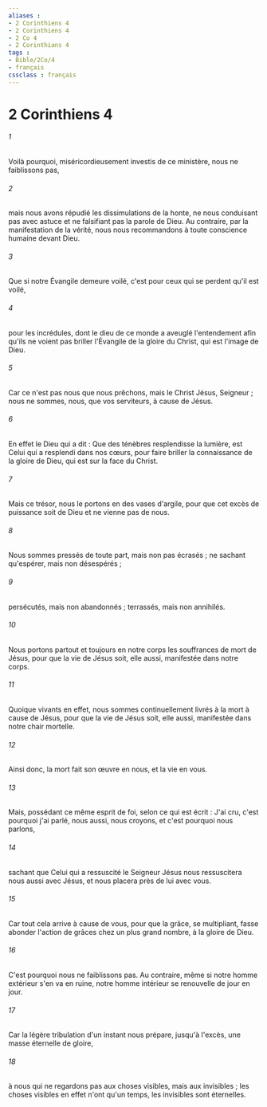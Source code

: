 ```yaml
---
aliases : 
- 2 Corinthiens 4
- 2 Corinthiens 4
- 2 Co 4
- 2 Corinthians 4
tags : 
- Bible/2Co/4
- français
cssclass : français
---
```


# 2 Corinthiens 4

###### 1
Voilà pourquoi, miséricordieusement investis de ce ministère, nous ne faiblissons pas, 
###### 2
mais nous avons répudié les dissimulations de la honte, ne nous conduisant pas avec astuce et ne falsifiant pas la parole de Dieu. Au contraire, par la manifestation de la vérité, nous nous recommandons à toute conscience humaine devant Dieu. 
###### 3
Que si notre Évangile demeure voilé, c'est pour ceux qui se perdent qu'il est voilé, 
###### 4
pour les incrédules, dont le dieu de ce monde a aveuglé l'entendement afin qu'ils ne voient pas briller l'Évangile de la gloire du Christ, qui est l'image de Dieu. 
###### 5
Car ce n'est pas nous que nous prêchons, mais le Christ Jésus, Seigneur ; nous ne sommes, nous, que vos serviteurs, à cause de Jésus. 
###### 6
En effet le Dieu qui a dit : Que des ténèbres resplendisse la lumière, est Celui qui a resplendi dans nos cœurs, pour faire briller la connaissance de la gloire de Dieu, qui est sur la face du Christ. 
###### 7
Mais ce trésor, nous le portons en des vases d'argile, pour que cet excès de puissance soit de Dieu et ne vienne pas de nous. 
###### 8
Nous sommes pressés de toute part, mais non pas écrasés ; ne sachant qu'espérer, mais non désespérés ; 
###### 9
persécutés, mais non abandonnés ; terrassés, mais non annihilés. 
###### 10
Nous portons partout et toujours en notre corps les souffrances de mort de Jésus, pour que la vie de Jésus soit, elle aussi, manifestée dans notre corps. 
###### 11
Quoique vivants en effet, nous sommes continuellement livrés à la mort à cause de Jésus, pour que la vie de Jésus soit, elle aussi, manifestée dans notre chair mortelle. 
###### 12
Ainsi donc, la mort fait son œuvre en nous, et la vie en vous. 
###### 13
Mais, possédant ce même esprit de foi, selon ce qui est écrit : J'ai cru, c'est pourquoi j'ai parlé, nous aussi, nous croyons, et c'est pourquoi nous parlons, 
###### 14
sachant que Celui qui a ressuscité le Seigneur Jésus nous ressuscitera nous aussi avec Jésus, et nous placera près de lui avec vous. 
###### 15
Car tout cela arrive à cause de vous, pour que la grâce, se multipliant, fasse abonder l'action de grâces chez un plus grand nombre, à la gloire de Dieu. 
###### 16
C'est pourquoi nous ne faiblissons pas. Au contraire, même si notre homme extérieur s'en va en ruine, notre homme intérieur se renouvelle de jour en jour. 
###### 17
Car la légère tribulation d'un instant nous prépare, jusqu'à l'excès, une masse éternelle de gloire, 
###### 18
à nous qui ne regardons pas aux choses visibles, mais aux invisibles ; les choses visibles en effet n'ont qu'un temps, les invisibles sont éternelles. 
